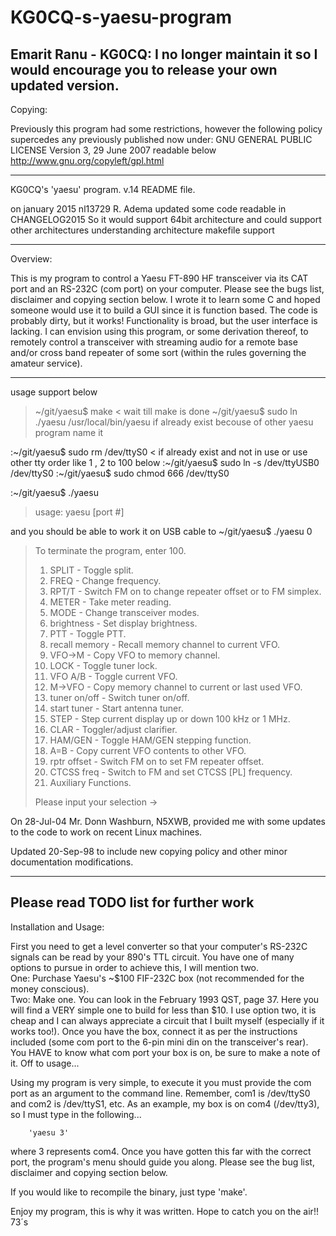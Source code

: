 # KG0CQ-s-yaesu-program
Emarit Ranu - KG0CQ: I no longer maintain it so I  would encourage you to release your own updated version.
-----------------------
Copying:

Previously this program had some restrictions, however the following policy
supercedes any previously published now under:
GNU GENERAL PUBLIC LICENSE
Version 3, 29 June 2007
readable below
http://www.gnu.org/copyleft/gpl.html

-----------------------

KG0CQ's 'yaesu' program.  v.14 README file.

on january 2015
nl13729 R. Adema updated some code readable in CHANGELOG2015
So it would support 64bit architecture
and could support other architectures
understanding architecture makefile support

------------------------
Overview:

This is my program to control a Yaesu FT-890 HF transceiver via its CAT port
and an RS-232C (com port) on your computer.  Please see the bugs list, 
disclaimer and copying section below.  I wrote it to learn some C and hoped
someone would use it to build a GUI since it is function based.  The code is
probably dirty, but it works!  Functionality is broad, but the user interface
is lacking.
I can envision using this program, or some derivation thereof, to remotely
control a transceiver with streaming audio for a remote base and/or cross band
repeater of some sort (within the rules governing the amateur service).

-------------------------

usage support below
> ~/git/yaesu$ make < wait till make is done
> ~/git/yaesu$ sudo ln ./yaesu /usr/local/bin/yaesu
if already exist becouse of other yaesu program name it

:~/git/yaesu$ sudo rm /dev/ttyS0 < if already exist and not in use or use other tty order like 1 , 2 to 100
below
:~/git/yaesu$ sudo ln -s /dev/ttyUSB0 /dev/ttyS0 
:~/git/yaesu$ sudo chmod 666 /dev/ttyS0 

:~/git/yaesu$ ./yaesu 
> usage:  yaesu [port #]

and you should be able to work it on USB cable to
~/git/yaesu$ ./yaesu 0
> To terminate the program, enter 100. 
>   1)  SPLIT         - Toggle split. 
>   2)  FREQ          - Change frequency. 
>   3)  RPT/T         - Switch FM on to change repeater offset or to FM 
> simplex. 
>   4)  METER         - Take meter reading. 
>   5)  MODE          - Change transceiver modes. 
>   6)  brightness    - Set display brightness. 
>   7)  PTT           - Toggle PTT. 
>   8)  recall memory - Recall memory channel to current VFO. 
>   9)  VFO->M        - Copy VFO to memory channel. 
>  10)  LOCK          - Toggle tuner lock. 
>  11)  VFO A/B       - Toggle current VFO. 
>  12)  M->VFO        - Copy memory channel to current or last used VFO. 
>  13)  tuner on/off  - Switch tuner on/off. 
>  14)  start tuner   - Start antenna tuner. 
>  15)  STEP          - Step current display up or down 100 kHz or 1 MHz. 
>  16)  CLAR          - Toggler/adjust clarifier. 
>  17)  HAM/GEN       - Toggle HAM/GEN stepping function. 
>  18)  A=B           - Copy current VFO contents to other VFO. 
>  19)  rptr offset   - Switch FM on to set FM repeater offset. 
>  20)  CTCSS freq    - Switch to FM and set CTCSS [PL] frequency. 
>  21)  Auxiliary Functions. 
> 
> Please input your selection -> 

On 28-Jul-04 Mr. Donn Washburn, N5XWB, provided me with some updates to the
code to work on recent Linux machines.

Updated 20-Sep-98 to include new copying policy and other minor documentation
modifications.

-----------------------
Please read TODO list for further work
-----------------------
Installation and Usage:

First you need to get a level converter so that your computer's RS-232C signals
can be read by your 890's TTL circuit.  You have one of many options to pursue
in order to achieve this, I will mention two.  
	One:  Purchase Yaesu's ~$100 FIF-232C box (not recommended for the
              money conscious).  
	Two:  Make one.  You can look in the February 1993 QST, page 37.
	      Here you will find a VERY simple one to build for less than
	      $10.
I use option two, it is cheap and I can always appreciate a circuit that I
built myself (especially if it works too!).  Once you have the box, connect it
as per the instructions included (some com port to the 6-pin mini din on the
transceiver's rear).  You HAVE to know what com port your box is on, be sure
to make a note of it.  Off to usage...

Using my program is very simple, to execute it you must provide the com port
as an argument to the command line.  Remember, com1 is /dev/ttyS0 and com2 
is /dev/ttyS1, etc.  As an example, my box is on com4 (/dev/tty3), so I must
type in the following...

		'yaesu 3'

where 3 represents com4.  Once you have gotten this far with the correct port,
the program's menu should guide you along.  Please see the bug list, disclaimer
and copying section below.

If you would like to recompile the binary, just type 'make'.

Enjoy my program, this is why it was written.  Hope to catch you on the air!!
73´s
